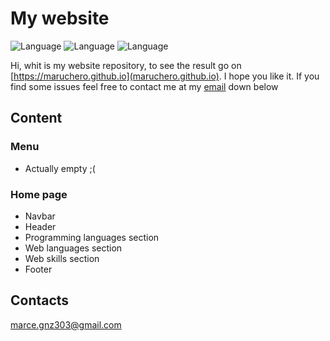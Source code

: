 # My website

![Language](https://img.shields.io/badge/-HTML-red)
![Language](https://img.shields.io/badge/-CSS-blue)
![Language](https://img.shields.io/badge/-JS-yellow)

Hi, whit is my website repository, to see the result go on [https://maruchero.github.io](maruchero.github.io). I hope you like it.
If you find some issues feel free to contact me at my [email](#contacts) down below

## Content

### Menu

- Actually empty ;(

### Home page
 
- Navbar
- Header
- Programming languages section
- Web languages section
- Web skills section
- Footer

## Contacts
marce.gnz303@gmail.com
